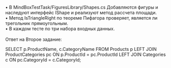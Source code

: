 • В MindBoxTestTask/FiguresLibrary/Shapes.cs Добавляются фигуры и наследуют интерфейс IShape и реализуют метод рассчета площади. <br />
• Метод IsTriangleRight по теореме Пифагора проверяет, является ли трегольник прямоугольным. <br />
• В каждом тесте по три набора входных данных. <br /> <br />
Ответ на Второе задание: <br />

  SELECT p.ProductName, c.CategoryName
    FROM Products p
    LEFT JOIN ProductCategories pc ON p.ProductId = pc.ProductId
    LEFT JOIN Categories c ON pc.CategoryId = c.CategoryId;
 
